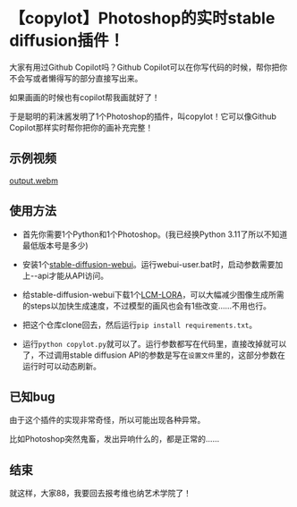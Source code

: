 # 【copylot】Photoshop的实时stable diffusion插件！

大家有用过Github Copilot吗？Github Copilot可以在你写代码的时候，帮你把你不会写或者懒得写的部分直接写出来。

如果画画的时候也有copilot帮我画就好了！

于是聪明的莉沫酱发明了1个Photoshop的插件，叫copylot！它可以像Github Copilot那样实时帮你把你的画补充完整！


## 示例视频

[output.webm](https://github.com/RimoChan/copylot/assets/20064807/7b1bcaca-75ec-4d89-8eb4-c6e8bea71867)


## 使用方法

- 首先你需要1个Python和1个Photoshop。(我已经换Python 3.11了所以不知道最低版本号是多少)

- 安装1个[stable-diffusion-webui](https://github.com/AUTOMATIC1111/stable-diffusion-webui)。运行webui-user.bat时，启动参数需要加上--api才能从API访问。

- 给stable-diffusion-webui下载1个[LCM-LORA](https://huggingface.co/latent-consistency/lcm-lora-sdv1-5)，可以大幅减少图像生成所需的steps以加快生成速度，不过模型的画风也会有1些改变……不用也行。

- 把这个仓库clone回去，然后运行`pip install requirements.txt`。

- 运行`python copylot.py`就可以了。运行参数都写在代码里，直接改掉就可以了，不过调用stable diffusion API的参数是写在`设置文件`里的，这部分参数在运行时可以动态刷新。


## 已知bug

由于这个插件的实现非常奇怪，所以可能出现各种异常。

比如Photoshop突然鬼畜，发出异响什么的，都是正常的……


## 结束

就这样，大家88，我要回去报考维也纳艺术学院了！
